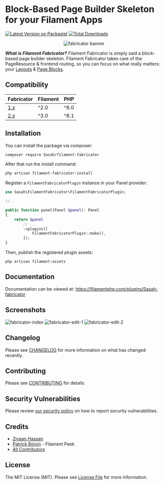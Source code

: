 # Block-Based Page Builder Skeleton for your Filament Apps

[![Latest Version on Packagist](https://img.shields.io/packagist/v/Sasah/filament-fabricator.svg?style=for-the-badge)](https://packagist.org/packages/Sasah/filament-fabricator)
[![Total Downloads](https://img.shields.io/packagist/dt/Sasah/filament-fabricator.svg?style=for-the-badge)](https://packagist.org/packages/Sasah/filament-fabricator)

<p align="center">
  <img alt="fabricator banner" src="https://raw.githubusercontent.com/Sasah/filament-fabricator/2.x/art/banner.jpg" />
</p>

***What is Filament Fabricator?*** Filament Fabricator is simply said a block-based page builder skeleton. Filament Fabricator takes care of the PageResource & frontend routing, so you can focus on what really matters: your [Layouts](https://filamentphp.com/plugins/Sasah-fabricator#layouts) & [Page Blocks](https://filamentphp.com/plugins/Sasah-fabricator#page-blocks).

## Compatibility
| Fabricator | Filament | PHP |
|------|----------|--------|
| [1.x](https://github.com/Sasah/filament-fabricator/tree/1.x) | ^2.0 | ^8.0 |
| [2.x](https://github.com/Sasah/filament-fabricator/tree/2.x) | ^3.0 | ^8.1 |

## Installation

You can install the package via composer:

```bash
composer require Sasah/filament-fabricator
```


After that run the install command:
```bash
php artisan filament-fabricator:install
```

Register a `FilamentFabricatorPlugin` instance in your Panel provider:

```php
use Sasah\FilamentFabricator\FilamentFabricatorPlugin;

//..

public function panel(Panel $panel): Panel
{
    return $panel
        // ...
        ->plugins([
            FilamentFabricatorPlugin::make(),
        ]);
}
```

Then, publish the registered plugin assets:

```
php artisan filament:assets
```

## Documentation

Documentation can be viewed at: https://filamentphp.com/plugins/Sasah-fabricator

## Screenshots

<img alt="fabricator-index" src="https://raw.githubusercontent.com/Sasah/filament-fabricator/2.x/art/list-screenshot.png">
<img alt="fabricator-edit-1" src="https://raw.githubusercontent.com/Sasah/filament-fabricator/2.x/art/edit-screenshot-1.png">
<img alt="fabricator-edit-2" src="https://raw.githubusercontent.com/Sasah/filament-fabricator/2.x/art/edit-screenshot-2.png">

## Changelog

Please see [CHANGELOG](CHANGELOG.md) for more information on what has changed recently.

## Contributing

Please see [CONTRIBUTING](.github/CONTRIBUTING.md) for details.

## Security Vulnerabilities

Please review [our security policy](../../security/policy) on how to report security vulnerabilities.

## Credits

- [Ziyaan Hassan](https://github.com/Sasah)
- [Patrick Boivin](https://github.com/pboivin) - Filament Peek
- [All Contributors](../../contributors)

## License

The MIT License (MIT). Please see [License File](LICENSE.md) for more information.
